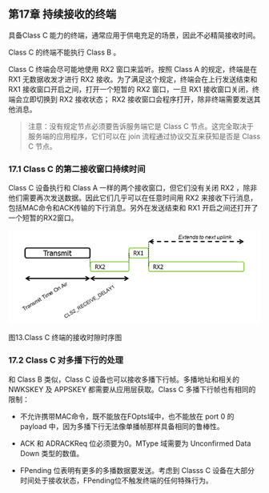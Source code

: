 

## **第17章 持续接收的终端**

具备Class C 能力的终端，通常应用于供电充足的场景，因此不必精简接收时间。

Class C 的终端不能执行 Class B 。

Class C 终端会尽可能地使用 RX2 窗口来监听。按照 Class A 的规定，终端是在 RX1 无数据收发才进行 RX2 接收。为了满足这个规定，终端会在上行发送结束和 RX1 接收窗口开启之间，打开一个短暂的 RX2 窗口，一旦 RX1 接收窗口关闭，终端会立即切换到 RX2 接收状态； RX2 接收窗口会程序打开，除非终端需要发送其他消息。

> 注意：没有规定节点必须要告诉服务端它是 Class C 节点。这完全取决于服务端的应用程序，它们可以在 join 流程通过协议交互来获知是否是 Class C 节点。

### <a name="17.1">17.1 Class C 的第二接收窗口持续时间</a>

Class C 设备执行和 Class A 一样的两个接收窗口，但它们没有关闭 RX2 ，除非他们需要再次发送数据。因此它们几乎可以在任意时间用 RX2 来接收下行消息，包括MAC命令和ACK传输的下行消息。另外在发送结束和 RX1 开启之间还打开了一个短暂的RX2窗口。

![](Pictures/lorawan_ClassCed_reception_slot_timing.png)

图13.Class C 终端的接收时隙时序图

### <a name="17.2">17.2 Class C 对多播下行的处理</a>

和 Class B 类似，Class C 设备也可以接收多播下行帧。多播地址和相关的 NWKSKEY 及 APPSKEY 都需要从应用层获取。Class C 多播下行帧也有相同的限制：

- 不允许携带MAC命令，既不能放在FOpts域中，也不能放在 port 0 的 payload 中，因为多播下行无法像单播帧那样具备相同的鲁棒性。

- ACK 和 ADRACKReq 位必须要为0。MType 域需要为  Unconfirmed Data Down 类型的数值。

- FPending 位表明有更多的多播数据要发送。考虑到 Classs C 设备在大部分时间处于接收状态，FPending位不触发终端的任何特殊行为。

